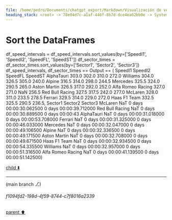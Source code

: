 ```yaml
---
file: /home/pedro/Documents/chatgpt_export/Markdown/Visualización de velocidad en mapa de pista.md
heading_stack: <root> -> 78e04d7c-a1af-446f-8b7d-dce4ea62bb0e -> System -> 5c500c9e-5861-4d6b-b085-4ff313388901 -> System -> aaa2f7d7-fe29-46a2-bcb1-effe5e4a42cc -> User -> First, we define some variables that allow us to conveniently control what -> we want to plot. -> Next, we load the session and select the desired data. -> Get telemetry data -> Now, we create a set of line segments so that we can color them -> individually. This creates the points as a N x 1 x 2 array so that we can -> stack points  together easily to get the segments. The segments array for -> line collection needs to be (numlines) x (points per line) x 2 (for x and y) -> After this, we can actually plot the data. -> We create a plot with title and adjust some setting to make it look good. -> Adjust margins and turn of axis -> After this, we plot the data itself. -> Create background track line -> Create a continuous norm to map from data points to colors -> Set the values used for colormapping -> Merge all line segments together -> Finally, we create a color bar as a legend. -> Show the plot -> b927de9a-7f9a-4aba-8adf-f9e7b0133fbf -> Assistant -> c19ab3a1-77f1-4a7a-9182-2d92a1573eff -> Tool -> 2de8fe53-34d1-4446-9e7d-662b4f25807b -> Assistant -> 6ff0a0e5-121d-4355-b88d-70019241a78a -> Assistant -> 9c1df759-1b7c-4cfe-b8d4-a254b4687c45 -> Tool -> edef5e2a-f7a3-4c6f-8888-ceae0e7d3065 -> Assistant -> bb152ae4-06c9-42b7-9b29-13983eeecbfb -> Tool -> 1baca0b9-77dc-4feb-8d20-93bf3d732edd -> Assistant -> f2bbe088-c1ec-4063-becb-47b7c53fcded -> Assistant -> 276aa8fd-1749-48dc-a59f-b87b75a6f0b0 -> Tool -> Define variables for the plot -> Load the session and select the desired data -> Get telemetry data -> Create a set of line segments for individual coloring -> Create the plot -> Plot the data -> Create a color bar as a legend -> Show the plot -> 6bc105d3-615d-429e-b477-567b9e114cd2 -> Assistant -> aaa29b67-daf6-42d4-9679-ac7ae525be35 -> User -> a0307879-dd50-4770-b718-38184779d7ef -> Assistant -> 7f898c30-18df-4cc9-afb5-da7dbf5bf042 -> Tool -> Import additional modules for analysis -> Load the session again to get data for all drivers -> Get lap data for all drivers -> Filter out laps that are not representative (e.g., in/out laps) -> Get the list of teams -> Initialize dictionaries to store speed ranges and sector times for each team -> Loop through each team to collect data -> Convert the collected data to DataFrames for easier analysis -> Sort the DataFrames -> e2e15bbb-e42a-4af1-a938-65c4a470230a -> Assistant -> 0f81ea8a-f09e-40b8-8f9f-34f1eb48991b -> Assistant -> 31175595-82fb-44cc-9987-12dfa51c1ab4 -> Tool -> Correct the filtering by converting the string to a timedelta -> Filter out laps that are not representative (e.g., in/out laps) -> Reinitialize dictionaries to store speed ranges and sector times for each team -> Loop through each team to collect data -> Convert the collected data to DataFrames for easier analysis -> Sort the DataFrames -> 5f8e19d7-0f27-46ce-88ea-9d081f353787 -> Assistant -> 85814484-615d-42ed-a107-7064ded0d97c -> Assistant -> b2347d16-5a0c-4fb6-a82e-5d9be6b865be -> Tool -> Reload the session and get lap data for all drivers -> Filter out laps that are not representative (e.g., in/out laps) using corrected timedelta -> Get the list of teams -> 36e7914a-6d17-444b-bc9a-1aff70d1a650 -> Assistant -> 7d0c26cd-b6e4-444f-b52d-8ef5e17c3e8f -> Tool -> Now that we have the list of teams, proceed with the analysis -> Reinitialize dictionaries to store speed ranges and sector times for each team -> Loop through each team to collect data -> Convert the collected data to DataFrames for easier analysis -> Sort the DataFrames -> 78eb243e-1c99-4881-85bb-9ae7df5bac6e -> Assistant -> 0a268785-d196-48ab-bb42-c9872a54787e -> Assistant -> 2527f884-2e21-435e-afd2-90d8e5d03805 -> Tool -> Check available columns in the data to understand what can be analyzed -> e8c6a947-af7d-41c7-bcf0-8cfa691c9507 -> Assistant -> 8bf9c106-918c-4f9a-a0c4-1f1059bb2d75 -> Tool -> Given the available columns, we can analyze sector times and speed at different intervals -> Reinitialize dictionaries to store speed ranges and sector times for each team -> Loop through each team to collect data -> Convert the collected data to DataFrames for easier analysis -> Sort the DataFrames
---
```

# Sort the DataFrames
df_speed_intervals = df_speed_intervals.sort_values(by=['SpeedI1', 'SpeedI2', 'SpeedFL', 'SpeedST'])
df_sector_times = df_sector_times.sort_values(by=['Sector1', 'Sector2', 'Sector3'])
df_speed_intervals, df_sector_times
== Output ==
(                   SpeedI1  SpeedI2  SpeedFL  SpeedST
 AlphaTauri           303.0    302.0    310.0    272.0
 Williams             304.0    326.5    305.0    240.0
 Alpine               316.5    314.0    298.0    244.5
 Mercedes             325.5    324.0    290.5    265.0
 Aston Martin         326.5    317.0    292.0    252.0
 Alfa Romeo Racing    327.0    271.0      NaN    256.5
 Red Bull Racing      327.5    317.5    242.0    277.0
 McLaren              328.0    311.0    233.5    278.5
 Ferrari              329.5    314.0    229.0    272.0
 Haas F1 Team         332.5    325.5    290.5    236.5,
                   Sector1                Sector2                Sector3
 McLaren               NaT 0 days 00:00:30.062500 0 days 00:00:39.712000
 Red Bull Racing       NaT 0 days 00:00:30.889500        0 days 00:00:43
 AlphaTauri            NaT 0 days 00:00:31.018000 0 days 00:00:53.708000
 Ferrari               NaT 0 days 00:00:31.325000 0 days 00:00:46.033000
 Mercedes              NaT 0 days 00:00:32.047000 0 days 00:00:49.106500
 Alpine                NaT 0 days 00:00:32.336500 0 days 00:00:49.171500
 Aston Martin          NaT 0 days 00:00:32.708000 0 days 00:00:49.671500
 Haas F1 Team          NaT 0 days 00:00:32.934500 0 days 00:00:54.335500
 Williams              NaT 0 days 00:00:32.957000 0 days 00:00:51.316500
 Alfa Romeo Racing     NaT 0 days 00:00:41.139500 0 days 00:00:51.142500)



[child ⬇️](#f1094fd2-198d-4f59-8744-c7f8016a2339)

---

(main branch ⎇)
###### f1094fd2-198d-4f59-8744-c7f8016a2339
[parent ⬆️](#8bf9c106-918c-4f9a-a0c4-1f1059bb2d75)
